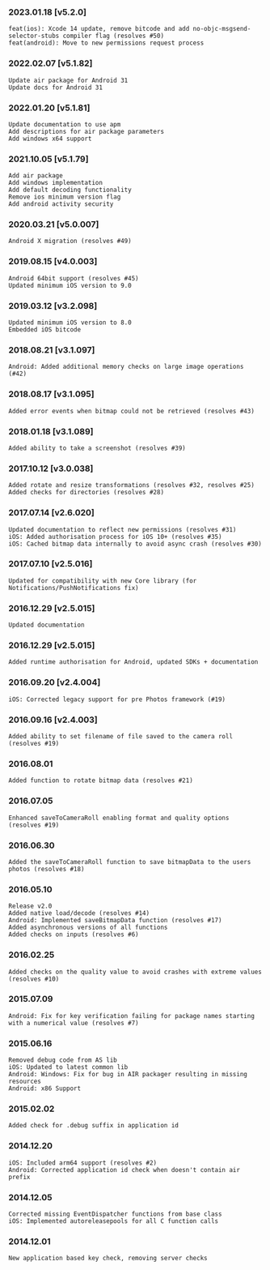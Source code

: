 ### 2023.01.18 [v5.2.0]

```
feat(ios): Xcode 14 update, remove bitcode and add no-objc-msgsend-selector-stubs compiler flag (resolves #50)
feat(android): Move to new permissions request process
```

### 2022.02.07 [v5.1.82]

```
Update air package for Android 31
Update docs for Android 31
```

### 2022.01.20 [v5.1.81]

```
Update documentation to use apm
Add descriptions for air package parameters
Add windows x64 support
```

### 2021.10.05 [v5.1.79]

```
Add air package
Add windows implementation
Add default decoding functionality
Remove ios minimum version flag
Add android activity security
```



### 2020.03.21 [v5.0.007]

```
Android X migration (resolves #49)
```


### 2019.08.15 [v4.0.003]

```
Android 64bit support (resolves #45)
Updated minimum iOS version to 9.0
```


### 2019.03.12 [v3.2.098]

```
Updated minimum iOS version to 8.0
Embedded iOS bitcode
```


### 2018.08.21 [v3.1.097]

```
Android: Added additional memory checks on large image operations (#42)
```


### 2018.08.17 [v3.1.095]

```
Added error events when bitmap could not be retrieved (resolves #43)
```


### 2018.01.18 [v3.1.089]

```
Added ability to take a screenshot (resolves #39)
```

### 2017.10.12 [v3.0.038]

```
Added rotate and resize transformations (resolves #32, resolves #25)
Added checks for directories (resolves #28) 
```


### 2017.07.14 [v2.6.020]

```
Updated documentation to reflect new permissions (resolves #31)
iOS: Added authorisation process for iOS 10+ (resolves #35)
iOS: Cached bitmap data internally to avoid async crash (resolves #30)
```


### 2017.07.10 [v2.5.016]

```
Updated for compatibility with new Core library (for Notifications/PushNotifications fix)
```


### 2016.12.29 [v2.5.015]

```
Updated documentation
```


### 2016.12.29 [v2.5.015]

```
Added runtime authorisation for Android, updated SDKs + documentation
```


### 2016.09.20 [v2.4.004]

```
iOS: Corrected legacy support for pre Photos framework (#19)
```


### 2016.09.16 [v2.4.003]

```
Added ability to set filename of file saved to the camera roll (resolves #19)
```


###  2016.08.01

```
Added function to rotate bitmap data (resolves #21)
```


###  2016.07.05

```
Enhanced saveToCameraRoll enabling format and quality options (resolves #19)
```


###  2016.06.30

```
Added the saveToCameraRoll function to save bitmapData to the users photos (resolves #18)
```


### 2016.05.10

```
Release v2.0
Added native load/decode (resolves #14)
Android: Implemented saveBitmapData function (resolves #17)
Added asynchronous versions of all functions
Added checks on inputs (resolves #6)
```


### 2016.02.25

```
Added checks on the quality value to avoid crashes with extreme values (resolves #10)
```


### 2015.07.09

```
Android: Fix for key verification failing for package names starting with a numerical value (resolves #7)
```


### 2015.06.16

```
Removed debug code from AS lib
iOS: Updated to latest common lib
Android: Windows: Fix for bug in AIR packager resulting in missing resources
Android: x86 Support
```


### 2015.02.02

```
Added check for .debug suffix in application id
```


### 2014.12.20

```
iOS: Included arm64 support (resolves #2) 
Android: Corrected application id check when doesn't contain air prefix 
```


### 2014.12.05

```
Corrected missing EventDispatcher functions from base class
iOS: Implemented autoreleasepools for all C function calls
```


### 2014.12.01

```
New application based key check, removing server checks
```

